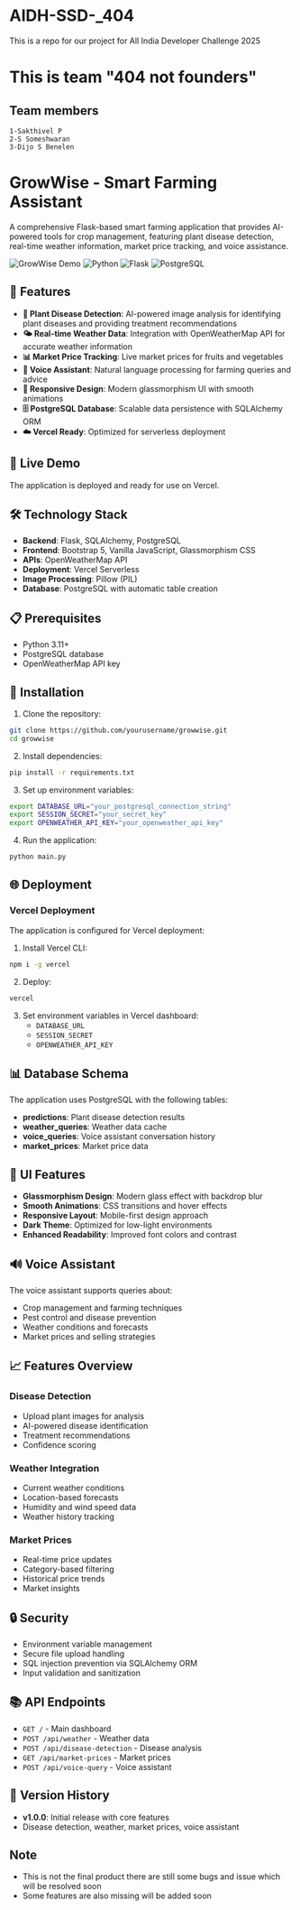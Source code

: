 # AIDH-SSD-_404
This is a repo for our project for All India Developer Challenge 2025 
# This is team "404 not founders"
## Team members
```
1-Sakthivel P
2-S Someshwaran
3-Dijo S Benelen

```

# GrowWise - Smart Farming Assistant

A comprehensive Flask-based smart farming application that provides AI-powered tools for crop management, featuring plant disease detection, real-time weather information, market price tracking, and voice assistance.

![GrowWise Demo](https://img.shields.io/badge/Status-Development-brightgreen)
![Python](https://img.shields.io/badge/Python-3.11+-blue)
![Flask](https://img.shields.io/badge/Flask-Latest-red)
![PostgreSQL](https://img.shields.io/badge/PostgreSQL-Database-blue)

## 🌟 Features

- **🔬 Plant Disease Detection**: AI-powered image analysis for identifying plant diseases and providing treatment recommendations
- **🌤️ Real-time Weather Data**: Integration with OpenWeatherMap API for accurate weather information
- **📊 Market Price Tracking**: Live market prices for fruits and vegetables
- **🎤 Voice Assistant**: Natural language processing for farming queries and advice
- **📱 Responsive Design**: Modern glassmorphism UI with smooth animations
- **🗄️ PostgreSQL Database**: Scalable data persistence with SQLAlchemy ORM
- **☁️ Vercel Ready**: Optimized for serverless deployment

## 🚀 Live Demo

The application is deployed and ready for use on Vercel.

## 🛠️ Technology Stack

- **Backend**: Flask, SQLAlchemy, PostgreSQL
- **Frontend**: Bootstrap 5, Vanilla JavaScript, Glassmorphism CSS
- **APIs**: OpenWeatherMap API
- **Deployment**: Vercel Serverless
- **Image Processing**: Pillow (PIL)
- **Database**: PostgreSQL with automatic table creation

## 📋 Prerequisites

- Python 3.11+
- PostgreSQL database
- OpenWeatherMap API key

## 🔧 Installation

1. Clone the repository:
```bash
git clone https://github.com/yourusername/growwise.git
cd growwise
```

2. Install dependencies:
```bash
pip install -r requirements.txt
```

3. Set up environment variables:
```bash
export DATABASE_URL="your_postgresql_connection_string"
export SESSION_SECRET="your_secret_key"
export OPENWEATHER_API_KEY="your_openweather_api_key"
```

4. Run the application:
```bash
python main.py
```

## 🌐 Deployment

### Vercel Deployment

The application is configured for Vercel deployment:

1. Install Vercel CLI:
```bash
npm i -g vercel
```

2. Deploy:
```bash
vercel
```

3. Set environment variables in Vercel dashboard:
   - `DATABASE_URL`
   - `SESSION_SECRET`
   - `OPENWEATHER_API_KEY`

## 📊 Database Schema

The application uses PostgreSQL with the following tables:

- **predictions**: Plant disease detection results
- **weather_queries**: Weather data cache
- **voice_queries**: Voice assistant conversation history
- **market_prices**: Market price data

## 🎨 UI Features

- **Glassmorphism Design**: Modern glass effect with backdrop blur
- **Smooth Animations**: CSS transitions and hover effects
- **Responsive Layout**: Mobile-first design approach
- **Dark Theme**: Optimized for low-light environments
- **Enhanced Readability**: Improved font colors and contrast

## 🔊 Voice Assistant

The voice assistant supports queries about:
- Crop management and farming techniques
- Pest control and disease prevention
- Weather conditions and forecasts
- Market prices and selling strategies

## 📈 Features Overview

### Disease Detection
- Upload plant images for analysis
- AI-powered disease identification
- Treatment recommendations
- Confidence scoring

### Weather Integration
- Current weather conditions
- Location-based forecasts
- Humidity and wind speed data
- Weather history tracking

### Market Prices
- Real-time price updates
- Category-based filtering
- Historical price trends
- Market insights

## 🔒 Security

- Environment variable management
- Secure file upload handling
- SQL injection prevention via SQLAlchemy ORM
- Input validation and sanitization

## 📚 API Endpoints

- `GET /` - Main dashboard
- `POST /api/weather` - Weather data
- `POST /api/disease-detection` - Disease analysis
- `GET /api/market-prices` - Market prices
- `POST /api/voice-query` - Voice assistant

## 🔄 Version History

- **v1.0.0**: Initial release with core features
- Disease detection, weather, market prices, voice assistant

## Note

- This is not the final product there are still some bugs and issue which will be resolved soon 
- Some features are also missing will be added soon

